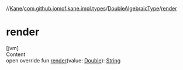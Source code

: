 //[Kane](../../index.md)/[com.github.jomof.kane.impl.types](../index.md)/[DoubleAlgebraicType](index.md)/[render](render.md)



# render  
[jvm]  
Content  
open override fun [render](render.md)(value: [Double](https://kotlinlang.org/api/latest/jvm/stdlib/kotlin/-double/index.html)): [String](https://kotlinlang.org/api/latest/jvm/stdlib/kotlin/-string/index.html)  



